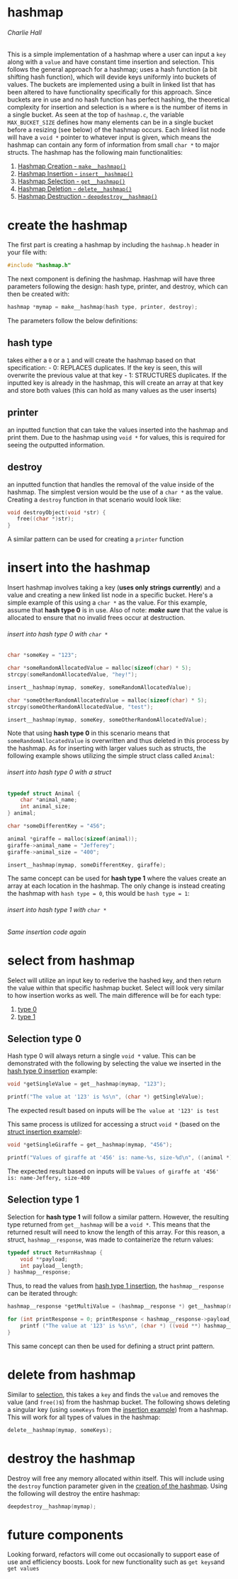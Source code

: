 # hashmap
###### Charlie Hall

This is a simple implementation of a hashmap where a user can input a `key` along with a `value` and have constant time insertion and selection. This follows the general approach for a hashmap; uses a hash function (a bit shifting hash function), which will devide keys uniformly into buckets of values. The buckets are implemented using a built in linked list that has been altered to have functionality specifically for this approach. Since buckets are in use and no hash function has perfect hashing, the theoretical complexity for insertion and selection is `m` where `m` is the number of items in a single bucket. As seen at the top of `hashmap.c`, the variable `MAX_BUCKET_SIZE` defines how many elements can be in a single bucket before a resizing (see below) of the hashmap occurs. Each linked list node will have a `void *` pointer to whatever input is given, which means the hashmap can contain any form of information from small `char *` to major structs. The hashmap has the following main functionalities:
1. [Hashmap Creation - `make__hashmap()`](#create-the-hashmap)
2. [Hashmap Insertion - `insert__hashmap()`](#insert-into-the-hashmap)
3. [Hashmap Selection - `get__hashmap()`](#select-from-hashmap)
4. [Hashmap Deletion - `delete__hashmap()`](#delete-from-hashmap)
5. [Hashmap Destruction - `deepdestroy__hashmap()`](#destroy-the-hashmap)

# create the hashmap
The first part is creating a hashmap by including the `hashmap.h` header in your file with:

```C
#include "hashmap.h"
```

The next component is defining the hashmap. Hashmap will have three parameters following the design: hash type, printer, and destroy, which can then be created with:

```C
hashmap *mymap = make__hashmap(hash type, printer, destroy);
```

The parameters follow the below definitions:

## **hash type**
takes either a `0` or a `1` and will create the hashmap based on that specification:
    - 0: REPLACES duplicates. If the key is seen, this will overwrite
		the previous value at that key
    - 1: STRUCTURES duplicates. If the inputted key is already in the
		hashmap, this will create an array at that key and store both
		values (this can hold as many values as the user inserts)
## **printer**
an inputted function that can take the values inserted into the hashmap and print them. Due to the hashmap using `void *` for values, this is required for seeing the outputted information.
## **destroy**
an inputted function that handles the removal of the value inside of the hashmap. The simplest version would be the use of a `char *` as the value. Creating a `destroy` function in that scenario would look like:

```C
void destroyObject(void *str) {
   free((char *)str);
}
```
A similar pattern can be used for creating a `printer` function

# insert into the hashmap
Insert hashmap involves taking a key (**uses only strings currently**) and a value and creating a new linked list node in a specific bucket. Here's a simple example of this using a `char *` as the value. For this example, assume that **hash type 0** is in use. Also of note: ***make sure*** that the value is allocated to ensure that no invalid frees occur at destruction.

<a name="insert_char_hashtype0"></a>
###### insert into hash type 0 with `char *`
```C
char *someKey = "123";

char *someRandomAllocatedValue = malloc(sizeof(char) * 5);
strcpy(someRandomAllocatedValue, "hey!");

insert__hashmap(mymap, someKey, someRandomAllocatedValue);

char *someOtherRandomAllocatedValue = malloc(sizeof(char) * 5);
strcpy(someOtherRandomAllocatedValue, "test");

insert__hashmap(mymap, someKey, someOtherRandomAllocatedValue);
```

Note that using **hash type 0** in this scenario means that `someRandomAllocatedValue` is overwritten and thus deleted in this process by the hashmap. As for inserting with larger values such as structs, the following example shows utilizing the simple struct class called `Animal`:

<a name="insert_struct_hashtype0"></a>
###### insert into hash type 0 with a struct
```C
typedef struct Animal {
    char *animal_name;
    int animal_size;
} animal;
```
```C
char *someDifferentKey = "456";

animal *giraffe = malloc(sizeof(animal));
giraffe->animal_name = "Jefferey";
giraffe->animal_size = "400";

insert__hashmap(mymap, someDifferentKey, giraffe);
```

The same concept can be used for **hash type 1** where the values create an array at each location in the hashmap. The only change is instead creating the hashmap with `hash type = 0`, this would be `hash type = 1`:

###### insert into hash type 1 with `char *`
<a name="#insert_char_hashtype1"></a>
*Same insertion code again*

# select from hashmap
Select will utilize an input key to rederive the hashed key, and then return the value within that specific hashmap bucket. Select will look very similar to how insertion works as well. The main difference will be for each type:
1. [type 0](#selection_type1)
2. [type 1](#selection_type2)

<a name="selection_type1"></a>
## Selection type 0
Hash type 0 will always return a single `void *` value. This can be demonstrated with the following by selecting the value we inserted in the [hash type 0 insertion](#insert_char_hashtype1) example:

```C
void *getSingleValue = get__hashmap(mymap, "123");

printf("The value at '123' is %s\n", (char *) getSingleValue);
```
The expected result based on inputs will be `The value at '123' is test`

This same process is utilized for accessing a struct `void *` (based on the [struct insertion example](#insert_struct_hashtype0)):

```C
void *getSingleGiraffe = get__hashmap(mymap, "456");

printf("Values of giraffe at '456' is: name-%s, size-%d\n", ((animal *) getSingleGiraffe)->animal_name, ((animal *) getSingleGiraffe)->animal_size);
```
The expected result based on inputs will be `Values of giraffe at '456' is: name-Jeffery, size-400`

<a name="selection_type2"></a>
## Selection type 1
Selection for **hash type 1** will follow a similar pattern. However, the resulting type returned from `get__hashmap` will be a `void *`. This means that the returned result will need to know the length of this array. For this reason, a struct, `hashmap__response`, was made to containerize the return values:

```C
typedef struct ReturnHashmap {
	void **payload;
	int payload__length;
} hashmap__response;
```

Thus, to read the values from [hash type 1 insertion](#insert_char_hashtype1), the `hashmap__response` can be iterated through:
```C
hashmap__response *getMultiValue = (hashmap__response *) get__hashmap(mymap, "123");

for (int printResponse = 0; printResponse < hashmap__response->payload__length; printResponse++) {
    printf ("The value at '123' is %s\n", (char *) ((void **) hashmap__response->payload)[printResponse]);
}
```

This same concept can then be used for defining a struct print pattern.

# delete from hashmap
Similar to [selection](#select-from-hashmap), this takes a `key` and finds the `value` and removes the value (and `free()`s) from the hashmap bucket. The following shows deleting a singular key (using `someKeys` from the [insertion example](#insert_char_hashtype0)) from a hashmap. This will work for all types of values in the hashmap:

```C
delete__hashmap(mymap, someKeys);
```

# destroy the hashmap
Destroy will free any memory allocated within itself. This will include using the `destroy` function parameter given in the [creation of the hashmap](#define-the-hashmap). Using the following will destroy the entire hashmap:

```C
deepdestroy__hashmap(mymap);
```

# future components
Looking forward, refactors will come out occasionally to support ease of use and efficiency boosts. Look for new functionality such as `get keys`and `get values`
